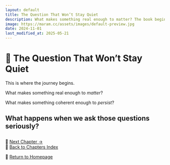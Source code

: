 ```yaml
---
layout: default
title: The Question That Won’t Stay Quiet
description: What makes something real enough to matter? The book begins here.
image: https://maram.cc/assets/images/default-preview.jpg
date: 2024-11-01
last_modified_at: 2025-05-21
---
```


# 🧭 The Question That Won’t Stay Quiet

This is where the journey begins.

What makes something real enough to *matter*?

What makes something coherent enough to *persist*?

What happens when we ask those questions seriously?
---

<div style="margin-top: 2em;">
<p>
🔗 <a href="chapter3.html">Next Chapter →</a><br>
🔗 <a href="index.html">Back to Chapters Index</a>
</p>
</div>

🔗 [Return to Homepage](../index.html)


